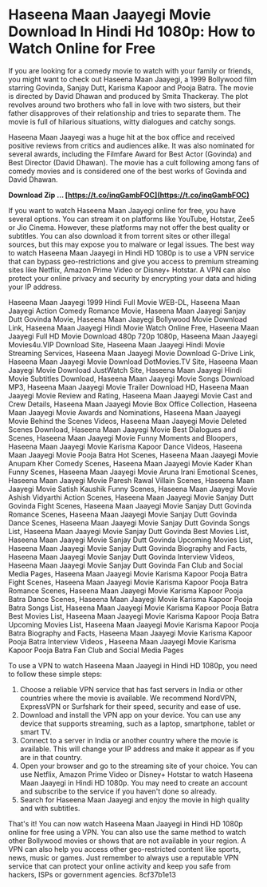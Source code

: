 
 
# Haseena Maan Jaayegi Movie Download In Hindi Hd 1080p: How to Watch Online for Free
 
If you are looking for a comedy movie to watch with your family or friends, you might want to check out Haseena Maan Jaayegi, a 1999 Bollywood film starring Govinda, Sanjay Dutt, Karisma Kapoor and Pooja Batra. The movie is directed by David Dhawan and produced by Smita Thackeray. The plot revolves around two brothers who fall in love with two sisters, but their father disapproves of their relationship and tries to separate them. The movie is full of hilarious situations, witty dialogues and catchy songs.
 
Haseena Maan Jaayegi was a huge hit at the box office and received positive reviews from critics and audiences alike. It was also nominated for several awards, including the Filmfare Award for Best Actor (Govinda) and Best Director (David Dhawan). The movie has a cult following among fans of comedy movies and is considered one of the best works of Govinda and David Dhawan.
 
**Download Zip … [https://t.co/inqGambFOC](https://t.co/inqGambFOC)**


 
If you want to watch Haseena Maan Jaayegi online for free, you have several options. You can stream it on platforms like YouTube, Hotstar, Zee5 or Jio Cinema. However, these platforms may not offer the best quality or subtitles. You can also download it from torrent sites or other illegal sources, but this may expose you to malware or legal issues. The best way to watch Haseena Maan Jaayegi in Hindi HD 1080p is to use a VPN service that can bypass geo-restrictions and give you access to premium streaming sites like Netflix, Amazon Prime Video or Disney+ Hotstar. A VPN can also protect your online privacy and security by encrypting your data and hiding your IP address.
 
Haseena Maan Jaayegi 1999 Hindi Full Movie WEB-DL,  Haseena Maan Jaayegi Action Comedy Romance Movie,  Haseena Maan Jaayegi Sanjay Dutt Govinda Movie,  Haseena Maan Jaayegi Bollywood Movie Download Link,  Haseena Maan Jaayegi Hindi Movie Watch Online Free,  Haseena Maan Jaayegi Full HD Movie Download 480p 720p 1080p,  Haseena Maan Jaayegi Movies4u.VIP Download Site,  Haseena Maan Jaayegi Hindi Movie Streaming Services,  Haseena Maan Jaayegi Movie Download G-Drive Link,  Haseena Maan Jaayegi Movie Download DotMovies.TV Site,  Haseena Maan Jaayegi Movie Download JustWatch Site,  Haseena Maan Jaayegi Hindi Movie Subtitles Download,  Haseena Maan Jaayegi Movie Songs Download MP3,  Haseena Maan Jaayegi Movie Trailer Download HD,  Haseena Maan Jaayegi Movie Review and Rating,  Haseena Maan Jaayegi Movie Cast and Crew Details,  Haseena Maan Jaayegi Movie Box Office Collection,  Haseena Maan Jaayegi Movie Awards and Nominations,  Haseena Maan Jaayegi Movie Behind the Scenes Videos,  Haseena Maan Jaayegi Movie Deleted Scenes Download,  Haseena Maan Jaayegi Movie Best Dialogues and Scenes,  Haseena Maan Jaayegi Movie Funny Moments and Bloopers,  Haseena Maan Jaayegi Movie Karisma Kapoor Dance Videos,  Haseena Maan Jaayegi Movie Pooja Batra Hot Scenes,  Haseena Maan Jaayegi Movie Anupam Kher Comedy Scenes,  Haseena Maan Jaayegi Movie Kader Khan Funny Scenes,  Haseena Maan Jaayegi Movie Aruna Irani Emotional Scenes,  Haseena Maan Jaayegi Movie Paresh Rawal Villain Scenes,  Haseena Maan Jaayegi Movie Satish Kaushik Funny Scenes,  Haseena Maan Jaayegi Movie Ashish Vidyarthi Action Scenes,  Haseena Maan Jaayegi Movie Sanjay Dutt Govinda Fight Scenes,  Haseena Maan Jaayegi Movie Sanjay Dutt Govinda Romance Scenes,  Haseena Maan Jaayegi Movie Sanjay Dutt Govinda Dance Scenes,  Haseena Maan Jaayegi Movie Sanjay Dutt Govinda Songs List,  Haseena Maan Jaayegi Movie Sanjay Dutt Govinda Best Movies List,  Haseena Maan Jaayegi Movie Sanjay Dutt Govinda Upcoming Movies List,  Haseena Maan Jaayegi Movie Sanjay Dutt Govinda Biography and Facts,  Haseena Maan Jaayegi Movie Sanjay Dutt Govinda Interview Videos,  Haseena Maan Jaayegi Movie Sanjay Dutt Govinda Fan Club and Social Media Pages,  Haseena Maan Jaayegi Movie Karisma Kapoor Pooja Batra Fight Scenes,  Haseena Maan Jaayegi Movie Karisma Kapoor Pooja Batra Romance Scenes,  Haseena Maan Jaayegi Movie Karisma Kapoor Pooja Batra Dance Scenes,  Haseena Maan Jaayegi Movie Karisma Kapoor Pooja Batra Songs List,  Haseena Maan Jaayegi Movie Karisma Kapoor Pooja Batra Best Movies List,  Haseena Maan Jaayegi Movie Karisma Kapoor Pooja Batra Upcoming Movies List,  Haseena Maan Jaayegi Movie Karisma Kapoor Pooja Batra Biography and Facts,  Haseena Maan Jaayegi Movie Karisma Kapoor Pooja Batra Interview Videos ,  Haseena Maan Jaayegi Movie Karisma Kapoor Pooja Batra Fan Club and Social Media Pages
 
To use a VPN to watch Haseena Maan Jaayegi in Hindi HD 1080p, you need to follow these simple steps:
 
1. Choose a reliable VPN service that has fast servers in India or other countries where the movie is available. We recommend NordVPN, ExpressVPN or Surfshark for their speed, security and ease of use.
2. Download and install the VPN app on your device. You can use any device that supports streaming, such as a laptop, smartphone, tablet or smart TV.
3. Connect to a server in India or another country where the movie is available. This will change your IP address and make it appear as if you are in that country.
4. Open your browser and go to the streaming site of your choice. You can use Netflix, Amazon Prime Video or Disney+ Hotstar to watch Haseena Maan Jaayegi in Hindi HD 1080p. You may need to create an account and subscribe to the service if you haven't done so already.
5. Search for Haseena Maan Jaayegi and enjoy the movie in high quality and with subtitles.

That's it! You can now watch Haseena Maan Jaayegi in Hindi HD 1080p online for free using a VPN. You can also use the same method to watch other Bollywood movies or shows that are not available in your region. A VPN can also help you access other geo-restricted content like sports, news, music or games. Just remember to always use a reputable VPN service that can protect your online activity and keep you safe from hackers, ISPs or government agencies.
 8cf37b1e13
 
